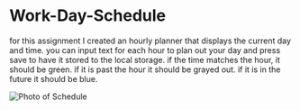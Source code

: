 # Work-Day-Schedule

for this assignment I created an hourly planner that displays the current day and time. you can input text for each hour to plan out your day
and press save to have it stored to the local storage. if the time matches the hour, it should be green. if it is past the hour it should be grayed out.
if it is in the future it should be blue.

![Photo of Schedule](https://github.com/NateB98/Work-Day-Schedule\assets\images\Work-Day-Schedule-screenshot.png)
